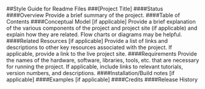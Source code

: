 ##Style Guide for Readme Files
###[Project Title]
####Status
####Overview
Provide a brief summary of the project.
####Table of Contents
####Conceptual Model [if applicable]
Provide a brief explanation of the various components of the project and project site (if applicable) and explain how they are related. Flow charts or diagrams may be helpful.
####Related Resources [if applicable]
Provide a list of links and descriptions to other key resources associated with the project. If applicable, provide a link to the live project site.
####Requirements
Provide the names of the hardware, software, libraries, tools, etc. that are necessary for running the project. If applicable, include links to relevant tutorials, version numbers, and descriptions.
####Installation/Build notes [if applicable]
####Examples [if applicable]
####Credits
####Release History
